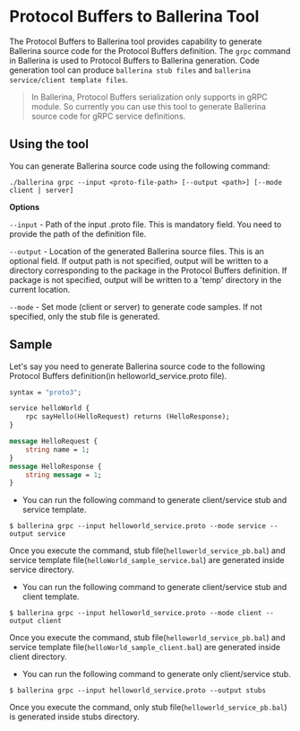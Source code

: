 # Protocol Buffers to Ballerina Tool

The Protocol Buffers to Ballerina tool provides capability to generate Ballerina source code for the Protocol
 Buffers definition. The `grpc` command in Ballerina is used to Protocol Buffers to Ballerina generation. Code
 generation tool can produce `ballerina stub files` and `ballerina service/client template files`.
 
> In Ballerina, Protocol Buffers serialization only supports in gRPC module. So currently you can use this tool to
> generate Ballerina source code for gRPC service definitions.

## Using the tool

You can generate Ballerina source code using the following command:

```
./ballerina grpc --input <proto-file-path> [--output <path>] [--mode client | server]
```

____**Options**____

`--input`  - Path of the input .proto file. This is mandatory field. You need to provide the path of the definition
 file.

`--output` - Location of the generated Ballerina source files. This is an optional field. 
If output path is not specified, output will be written to a directory corresponding to the package in the Protocol
 Buffers definition. 
If package is not specified, output will be written to a 'temp' directory in the current location.

`--mode`   - Set mode (client or server) to generate code samples. If not specified, only the stub file is generated.


## Sample

Let's say you need to generate Ballerina source code to the following Protocol Buffers definition(in helloworld_service.proto file).

```proto
syntax = "proto3";

service helloWorld {
    rpc sayHello(HelloRequest) returns (HelloResponse);
}

message HelloRequest {
	string name = 1;
}
message HelloResponse {
	string message = 1;
}
```

* You can run the following command to generate client/service stub and service template.
```
$ ballerina grpc --input helloworld_service.proto --mode service --output service
```
Once you execute the command, stub file(`helloworld_service_pb.bal`) and service template file(`helloWorld_sample_service.bal`) are generated inside service directory.

* You can run the following command to generate client/service stub and client template.
```
$ ballerina grpc --input helloworld_service.proto --mode client --output client
```
Once you execute the command, stub file(`helloworld_service_pb.bal`) and service template file(`helloWorld_sample_client.bal`) are generated inside client directory.

* You can run the following command to generate only client/service stub.
```
$ ballerina grpc --input helloworld_service.proto --output stubs
```
Once you execute the command, only stub file(`helloworld_service_pb.bal`) is generated inside stubs directory.
